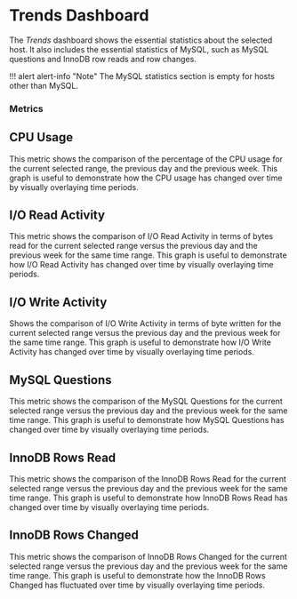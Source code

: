 # Trends Dashboard

The *Trends* dashboard shows the essential statistics about the selected host. It also includes the essential statistics of MySQL, such as MySQL questions and InnoDB row reads and row changes.

!!! alert alert-info "Note"
    The MySQL statistics section is empty for hosts other than MySQL.

### Metrics

## CPU Usage

This metric shows the comparison of the percentage of the CPU usage for the current selected range, the previous day and the previous week. This graph is useful to demonstrate how the CPU usage has changed over time by visually overlaying time periods.

## I/O Read Activity

This metric shows the comparison of I/O Read Activity in terms of bytes read for the current selected range versus the previous day and the previous week for the same time range. This graph is useful to demonstrate how I/O Read Activity has changed over time by visually overlaying time periods.

## I/O Write Activity

Shows the comparison of I/O Write Activity in terms of byte written for the current selected range versus the previous day and the previous week for the same time range. This graph is useful to demonstrate how I/O Write Activity has changed over time by visually overlaying time periods.

## MySQL Questions

This metric shows the comparison of the MySQL Questions for the current selected range versus the previous day and the previous week for the same time range. This graph is useful to demonstrate how MySQL Questions has changed over time by visually overlaying time periods.

## InnoDB Rows Read

This metric shows the comparison of the InnoDB Rows Read for the current selected range versus the previous day and the previous week for the same time range. This graph is useful to demonstrate how InnoDB Rows Read has changed over time by visually overlaying time periods.

## InnoDB Rows Changed

This metric shows the comparison of InnoDB Rows Changed for the current selected range versus the previous day and the previous week for the same time range. This graph is useful to demonstrate how the InnoDB Rows Changed has fluctuated over time by visually overlaying time periods.
